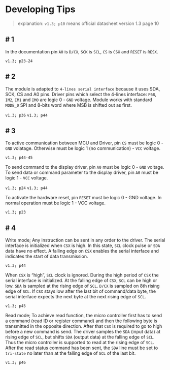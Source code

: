 # Developing Tips

> explanation: `v1.3; p10` means official datasheet version 1.3 page 10

## # 1
In the documentation pin `A0` is `D/CX`, `SCK` is `SCL`, `CS` is `CSX` and `RESET` is `RESX`.

`v1.3; p23-24`

## # 2
The module is adapted to `4-lines serial interface` because it uses SDA, SCK, CS and A0 pins. Driver pins which select the 4-lines interface: `P68`, `IM2`, `IM1` and `IM0` are logic 0 - `GND` voltage. Module works with standard `MODE_0` SPI and 8-bits word where MSB is shifted out as first.

`v1.3; p36` `v1.3; p44`

## # 3
To active communication between MCU and Driver, pin `CS` must be logic 0 - `GND` volatage. Otherwise must be logic 1 (no communication) - `VCC` voltage.

`v1.3; p44-45`

To send command to the display driver, pin `A0` must be logic 0 - `GND` voltage. To send data or command parameter to the display driver, pin `A0` must be logic 1 - `VCC` voltage.

`v1.3; p24` `v1.3; p44`

To activate the hardware reset, pin `RESET` must be logic 0 - GND voltage. In normal operation must be logic 1 - VCC voltage.

`v1.3; p23`

## # 4
Write mode; Any instruction can be sent in any order to the driver. The serial interface is initialized when `CSX` is high. In this state, `SCL` clock pulse or `SDA` data have no effect. A falling edge on `CSX` enables the serial interface and indicates the start of data transmission.

`v1.3; p44`

When `CSX` is “high”, `SCL` clock is ignored. During the high period of `CSX` the serial interface is initialized. At the falling edge of `CSX`, `SCL` can be high or low. `SDA` is sampled at the rising edge of `SCL`. `D/CX` is sampled on 8th rising edge of `SCL`. If `CSX` stays low after the last bit of command/data byte, the serial interface expects the next byte at the next rising edge of `SCL`.

`v1.3; p45`

Read mode; To achieve read function, the micro controller first has to send a command (read ID or register command) and then the following byte is transmitted in the opposite direction. After that `CSX` is required to go to high before a new command is send. The driver samples the `SDA` (input data) at rising edge of `SCL`, but shifts `SDA` (output data) at the falling edge of `SCL`. Thus the micro controller is supported to read at the rising edge of `SCL`. After the read status command has been sent, the `SDA` line must be set to `tri-state` no later than at the falling edge of `SCL` of the last bit.

`v1.3; p46`
